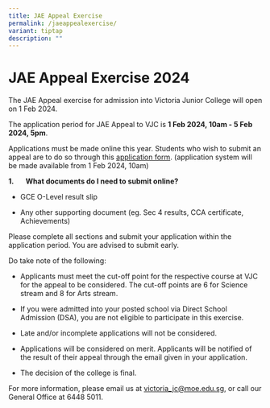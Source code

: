 ```yaml
---
title: JAE Appeal Exercise
permalink: /jaeappealexercise/
variant: tiptap
description: ""
---
```

<h1><strong>JAE Appeal Exercise 2024</strong></h1>
<p>The JAE Appeal exercise for admission into Victoria Junior College will
open on 1 Feb 2024.</p>
<p>The application period for JAE Appeal to VJC is <strong>1 Feb 2024, 10am - 5 Feb 2024, 5pm</strong>.</p>
<p>Applications must be made online this year. Students who wish to submit
an appeal are to do so through this <a href="https://portal.vjc.edu.sg/0/appeal.html" rel="noopener noreferrer nofollow" target="_blank"><u>application form</u></a>.
(application system will be made available from 1 Feb 2024, 10am)</p>
<p><strong>1.</strong>&nbsp; &nbsp; &nbsp; <strong>What documents do I need to submit online?</strong>
</p>
<ul data-tight="true" class="tight">
<li>
<p>GCE O-Level result slip</p>
</li>
<li>
<p>Any other supporting document (eg. Sec 4 results, CCA certificate, Achievements)</p>
</li>
</ul>
<p>Please complete all sections and submit your application within the application
period. You are advised to submit early.</p>
<p>Do take note of the following:</p>
<ul>
<li>
<p>Applicants must meet the cut-off point for the respective course at VJC
for the appeal to be considered. The cut-off points are 6 for Science stream
and 8 for Arts stream.</p>
</li>
<li>
<p>If you were admitted into your posted school via Direct School Admission
(DSA), you are not eligible to participate in this exercise.</p>
</li>
<li>
<p>Late and/or incomplete applications will not be considered.</p>
</li>
<li>
<p>Applications will be considered on merit. Applicants will be notified
of the result of their appeal through the email given in your application.</p>
</li>
<li>
<p>The decision of the college is final.</p>
</li>
</ul>
<p>For more information, please email us at <a href="https://portal.vjc.edu.sg/0/appeal.html" rel="noopener noreferrer nofollow" target="_blank">victoria_jc@moe.edu.sg</a>,
or call our General Office at 6448 5011.</p>
<p>
<br>
</p>